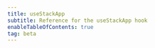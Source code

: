 ```yaml
---
title: useStackApp
subtitle: Reference for the useStackApp hook
enableTableOfContents: true
tag: beta
---
```


<SdkUseStackApp sdkName="React" />
